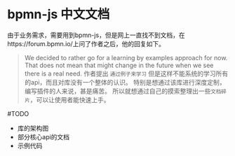 # bpmn-js 中文文档
由于业务需求，需要用到bpmn-js，但是网上一直找不到文档，在https://forum.bpmn.io/上问了作者之后，他的回复如下。
>We decided to rather go for a learning by examples approach for now. That does not mean that might change in the future when we see there is a real need.
作者提出 `通过例子来学习` 但是这样不能系统的学习所有的api，而且对库没有一个整体的认识。 特别是想通过该库进行深度定制，编写插件的人来说，甚是痛苦。
所以就想通过自己的摸索整理出一些`文档碎片`，可以让使用者能快速上手。

#TODO
- 库的架构图
- 部分核心api的文档
- 示例代码
